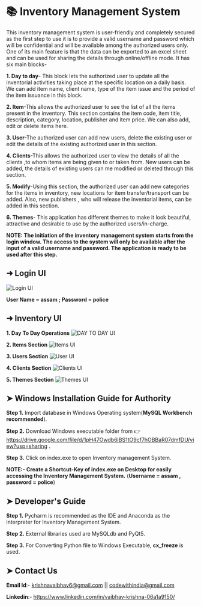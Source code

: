 # 📚 Inventory Management System 

This inventory management system is user-friendly and completely secured as the first step to use it is to provide a valid username and password which will be confidential and will be available among the authorized users only. One of its main feature is that the data can be exported to an excel sheet and can be used for sharing the details through online/offline mode. It has six main blocks-

**1. Day to day**- This block lets the authorized user to update all the inventorial activities taking place at the specific location on a daily basis. We can add item name,                client name, type of the item issue and the period of the item issuance in this block.

**2. Item**-This allows the authorized user to see the list of all the items present in the inventory. This section contains the item  code, item title, description, category,              location, publisher and item price. We can also add, edit or delete items here.

**3. User**-The authorized user can add new users, delete the existing user or edit the details of the existing authorized user in this section.
 
**4. Clients**-This allows the authorized user to view the details of all the clients ,to whom items are being given to or taken from. New users can be added, the details of                   existing users can me modified or deleted through this section.

**5.  Modify**-Using this section, the authorized user can add new categories for the items in inventory, new locations for item transfer/transport can be added. Also, new                     publishers , who will release the inventorial items, can be added in this section.

**6. Themes**- This application has different themes to make it look beautiful, attractive and desirable to use by the authorized users/in-charge.


**NOTE: The initiation of the inventory management system starts from the login window. The access to the system will only be available after the input of a valid username and password. The application is ready to be used after this step.**

## ➜ Login UI

![Login UI](../master/Images/login.png)

**User Name = assam ;
  Password  = police**
  
 ## ➜ Inventory UI
 
 **1. Day To Day Operations**
 ![DAY TO DAY UI](../master/Images/day.png)
 
 **2. Items Section**
 ![Items UI](../master/Images/item.png)
 
 **3. Users Section**
 ![User UI](../master/Images/user.png)
 
 **4. Clients Section**
 ![Clients UI](../master/Images/client.png)
 
 **5. Themes Section**
 ![Themes UI](../master/Images/theme.png)
 
 ## ➤ Windows Installation Guide for Authority
 
 **Step 1.** Import database in Windows Operating system(**MySQL Workbench recommended**).
 
 **Step 2.** Download Windows executable folder from 👉 https://drive.google.com/file/d/1pH47Owdb6lBS1tO9cf7hOBBaR07dmfDU/view?usp=sharing .
 
 **Step 3.** Click on index.exe to open Inventory management System.
 
 **NOTE:- Create a Shortcut-Key of index.exe on Desktop for easily accessing the Inventory Management System.**
                  (**Username = assam , password = police**)
          
 
 ## ➤ Developer's Guide
 
 **Step 1.** Pycharm is recommended as the IDE and Anaconda as the interpreter for Inventory Management System.
 
 **Step 2.** External libraries used are MySQLdb and PyQt5.
 
 **Step 3.** For Converting Python file to Windows Executable, **cx_freeze** is used.
 
 
 
 ## ➤ Contact Us
 
 **Email Id**:- krishnavaibhav6@gmail.com
                || codewithindia@gmail.com
                
 **Linkedin**:- https://www.linkedin.com/in/vaibhav-krishna-06a1a9150/
 
 
 
 
 
 
 
